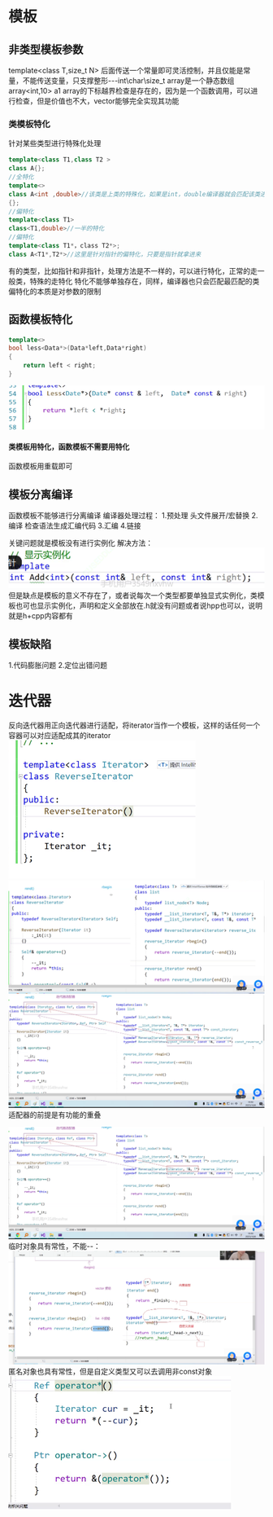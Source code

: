 # 模板
## 非类型模板参数
template<class T,size_t N>
后面传送一个常量即可灵活控制，并且仅能是常量，不能传送变量，只支撑整形---int\char\size_t
array是一个静态数组
array<int,10> a1
array的下标越界检查是存在的，因为是一个函数调用，可以进行检查，但是价值也不大，vector能够完全实现其功能

### 类模板特化
针对某些类型进行特殊化处理

```cpp
template<class T1,class T2 >
class A{};
//全特化
template<>
class A<int ,double>//该类是上类的特殊化，如果是int，double编译器就会匹配该类进行实例化
{};
//偏特化
template<class T1>
class<T1,double>//一半的特化
//偏特化
template<class T1*，class T2*>;
class A<T1*,T2*>//这里是针对指针的偏特化，只要是指针就拿进来
```
有的类型，比如指针和非指针，处理方法是不一样的，可以进行特化，正常的走一般类，特殊的走特化
特化不能够单独存在，同样，编译器也只会匹配最匹配的类
偏特化的本质是对参数的限制

## 函数模板特化
```cpp
template<>
bool less<Data*>(Data*left,Data*right)
{
    return left < right;
}
```
![alt text](image-6.png)





#### 类模板用特化，函数模板不需要用特化
函数模板用重载即可


## 模板分离编译
函数模板不能够进行分离编译
编译器处理过程：
1.预处理
头文件展开/宏替换
2.编译
检查语法生成汇编代码
3.汇编
4.链接

关键问题就是模板没有进行实例化
解决方法：
![](image-7.png)
但是缺点是模板的意义不存在了，或者说每次一个类型都要单独显式实例化，类模板也可也显示实例化，声明和定义全部放在.h就没有问题或者说hpp也可以，说明就是h+cpp内容都有

## 模板缺陷
1.代码膨胀问题
2.定位出错问题




# 迭代器
反向迭代器用正向迭代器进行适配，将iterator当作一个模板，这样的话任何一个容器可以对应适配成其的iterator
![alt text](image.png)
![alt text](image-1.png)
![alt text](image-2.png)
适配器的前提是有功能的重叠

![alt text](image-3.png)
临时对象具有常性，不能--：
![alt text](image-4.png)
匿名对象也具有常性，但是自定义类型又可以去调用非const对象
![alt text](image-5.png)


